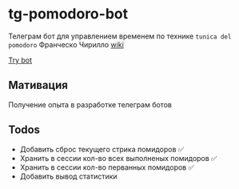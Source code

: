 # tg-pomodoro-bot
Телеграм бот для управлением временем по технике `tunica del pomodoro` Франческо Чирилло
[wiki](https://ru.wikipedia.org/wiki/%D0%9C%D0%B5%D1%82%D0%BE%D0%B4_%D0%BF%D0%BE%D0%BC%D0%B8%D0%B4%D0%BE%D1%80%D0%B0)

[Try bot](https://t.me/pomodoroobot)

## Мативация
Получение опыта в разработке телеграм ботов

## Todos
- Добавить сброс текущего стрика помидоров ✅
- Хранить в сессии кол-во всех выполненых помидоров ✅
- Хранить в сессии кол-во перванных помидоров ✅
- Добавить вывод статистики
